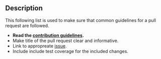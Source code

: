 ## Description

This following list is used to make sure that common guidelines for a pull request are followed.

- **Read the [contribution guidelines](./CONTRIBUTING.md).** 
- Make title of the pull request clear and informative. 
- Link to appropreate [issue](./issues).
- Include include test coverage for the included changes.
